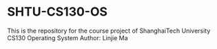 # SHTU-CS130-OS
This is the repository for the course project of ShanghaiTech University CS130 Operating System
Author: Linjie Ma
